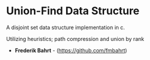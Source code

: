 # Union-Find Data Structure

A disjoint set data structure implementation in c.

Utilizing heuristics; path compression and union by rank

* **Frederik Bahrt**  - (https://github.com/fmbahrt)
